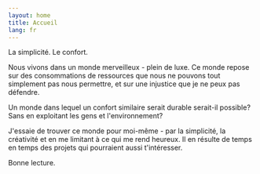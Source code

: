 ```yaml
---
layout: home
title: Accueil
lang: fr
---
```


La simplicité. Le confort.

Nous vivons dans un monde merveilleux - plein de luxe. Ce monde repose sur des consommations de ressources que nous ne pouvons tout simplement pas nous permettre, et sur une injustice que je ne peux pas défendre.

Un monde dans lequel un confort similaire serait durable serait-il possible?
Sans en exploitant les gens et l'environnement?

J'essaie de trouver ce monde pour moi-même - par la simplicité, la créativité et en me limitant à ce qui me rend heureux. Il en résulte de temps en temps des projets qui pourraient aussi t'intéresser.

Bonne lecture.
